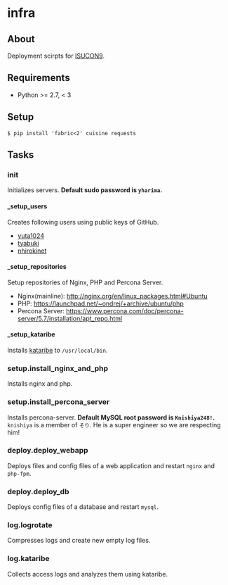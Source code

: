 # infra
## About
Deployment scirpts for [ISUCON9](http://isucon.net/archives/53231706.html).

## Requirements
- Python >= 2.7, < 3

## Setup
```
$ pip install 'fabric<2' cuisine requests
```

## Tasks
### init
Initializes servers. **Default sudo password is `yharima`.**

#### _setup_users
Creates following users using public keys of GitHub.
- [yuta1024](https://github.com/yuta1024)
- [tyabuki](https://github.com/tyabuki)
- [nhirokinet](https://github.com/nhirokinet)

#### _setup_repositories
Setup repositories of Nginx, PHP and Percona Server.
- Nginx(mainline): http://nginx.org/en/linux_packages.html#Ubuntu
- PHP: https://launchpad.net/~ondrej/+archive/ubuntu/php
- Percona Server: https://www.percona.com/doc/percona-server/5.7/installation/apt_repo.html

#### _setup_kataribe
Installs [kataribe](https://github.com/matsuu/kataribe) to `/usr/local/bin`.

### setup.install_nginx_and_php
Installs nginx and php.

### setup.install_percona_server
Installs percona-server. **Default MySQL root password is `Knishiya248!`.**  
`knishiya` is a member of `そり`. He is a super engineer so we are respecting him!

### deploy.deploy_webapp
Deploys files and config files of a web application and restart `nginx` and `php-fpm`.

### deploy.deploy_db
Deploys config files of a database and restart `mysql`.

### log.logrotate
Compresses logs and create new empty log files.

### log.kataribe
Collects access logs and analyzes them using kataribe.
